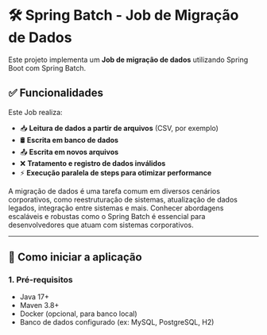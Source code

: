 # 🛠️ Spring Batch - Job de Migração de Dados

Este projeto implementa um **Job de migração de dados** utilizando Spring Boot com Spring Batch.

## ✅ Funcionalidades

Este Job realiza:

- 📥 **Leitura de dados a partir de arquivos** (CSV, por exemplo)
- 🛢️ **Escrita em banco de dados**
- 📤 **Escrita em novos arquivos**
- ❌ **Tratamento e registro de dados inválidos**
- ⚡ **Execução paralela de steps para otimizar performance**

A migração de dados é uma tarefa comum em diversos cenários corporativos, como reestruturação de sistemas, atualização de dados legados, integração entre sistemas e mais. Conhecer abordagens escaláveis e robustas como o Spring Batch é essencial para desenvolvedores que atuam com sistemas corporativos.

---

## 🚀 Como iniciar a aplicação

### 1. **Pré-requisitos**

- Java 17+
- Maven 3.8+
- Docker (opcional, para banco local)
- Banco de dados configurado (ex: MySQL, PostgreSQL, H2)

